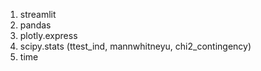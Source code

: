 1. streamlit
2. pandas
3. plotly.express
4. scipy.stats (ttest_ind, mannwhitneyu, chi2_contingency)
5. time

